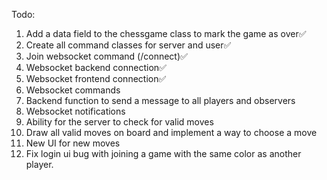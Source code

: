 Todo:

1. Add a data field to the chessgame class to mark the game as over✅
2. Create all command classes for server and user✅
3. Join websocket command (/connect)✅
4. Websocket backend connection✅
5. Websocket frontend connection✅
5. Websocket commands
6. Backend function to send a message to all players and observers
6. Websocket notifications
7. Ability for the server to check for valid moves
4. Draw all valid moves on board and implement a way to choose a move
5. New UI for new moves
6. Fix login ui bug with joining a game with the same color as another player.
